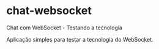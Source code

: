 # chat-websocket
Chat com WebSocket - Testando a tecnologia

Aplicação simples para testar a tecnologia do WebSocket.